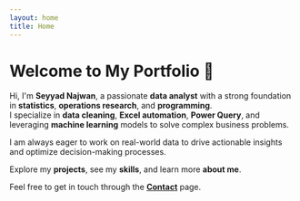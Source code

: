 ```yaml
---
layout: home
title: Home
---
```


# Welcome to My Portfolio 👋

Hi, I'm **Seyyad Najwan**, a passionate **data analyst** with a strong foundation in **statistics**, **operations research**, and **programming**.  
I specialize in **data cleaning**, **Excel automation**, **Power Query**, and leveraging **machine learning** models to solve complex business problems.

I am always eager to work on real-world data to drive actionable insights and optimize decision-making processes.

Explore my **projects**, see my **skills**, and learn more **about me**.

Feel free to get in touch through the **[Contact](contact.md)** page.
